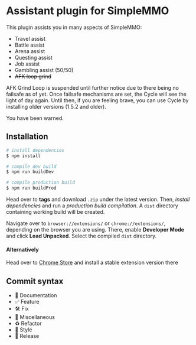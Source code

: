 # Assistant plugin for SimpleMMO

This plugin assists you in many aspects of SimpleMMO:
* Travel assist
* Battle assist
* Arena assist
* Questing assist
* Job assist
* Gambling assist (50/50)
* ~~AFK loop grind~~

AFK Grind Loop is suspended until further notice due to there being no failsafe as of yet.
Once failsafe mechanisms are set, the Cycle will see the light of day again.
Until then, if you are feeling brave, you can use Cycle by installing older versions (1.5.2 and older).

You have been warned.

## Installation

```bash
# install dependencies
$ npm install

# compile dev build
$ npm run buildDev

# compile production build
$ npm run buildProd
```

Head over to **tags** and download `.zip` under the latest version.
Then, _install dependencies_ and run a _production build compilation_.
A `dist` directory containing working build will be created.

Navigate over to `browser://extensions/` or `chrome://extensions/`,
depending on the browser you are using. There, enable **Developer Mode**
and click **Load Unpacked**. Select the compiled `dist` directory.

#### Alternatively

Head over to [Chrome Store](https://chrome.google.com/webstore/detail/simple-assistant/dpljccfbkelkodmmbnahgimhombjemll?hl=en&authuser=0)
and install a stable extension version there

## Commit syntax

* :blue_book: Documentation
* :white_check_mark: Feature
* :hammer_and_wrench: Fix
* :corn: Miscellaneous
* :recycle: Refactor
* :art: Style
* :milky_way: Release

